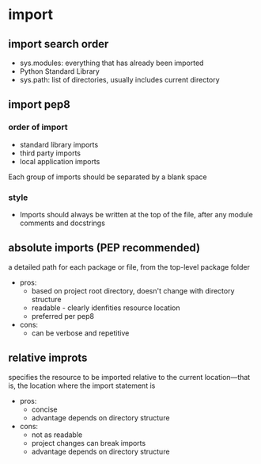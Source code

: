 # import 


## import search order
- sys.modules: everything that has already been imported
- Python Standard Library
- sys.path: list of directories, usually includes current directory 

## import pep8

### order of import
- standard library imports
- third party imports
- local application imports

Each group of imports should be separated by a blank space

### style
- Imports should always be written at the top of the file, after any module comments and docstrings


## absolute imports (PEP recommended)
a detailed path for each package or file, from the top-level package folder
- pros:
    - based on project root directory, doesn't change with directory structure
    - readable - clearly idenfities resource location
    - preferred per pep8
- cons:
    - can be verbose and repetitive

## relative improts
specifies the resource to be imported relative to the current location—that is, the location where the import statement is
- pros:
    - concise
    - advantage depends on directory structure
- cons:
    - not as readable
    - project changes can break imports
    - advantage depends on directory structure

